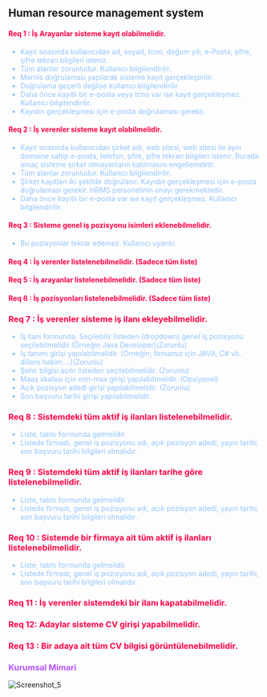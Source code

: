 ## Human resource management system

#### <span style="color:#FF0048FF;">Req 1 : İş Arayanlar sisteme kayıt olabilmelidir.</span>

<ul style="color: #92c3ff">
    <li>Kayıt sırasında kullanıcıdan ad, soyad, tcno, doğum yılı, e-Posta, şifre, şifre tekrarı bilgileri istenir.</li>
    <li>Tüm alanlar zorunludur. Kullanıcı bilgilendirilir.</li>
    <li>Mernis doğrulaması yapılarak sisteme kayıt gerçekleştirilir.</li>
    <li>Doğrulama geçerli değilse kullanıcı bilgilendirilir.</li>
    <li>Daha önce kayıtlı bir e-posta veya tcno var ise kayıt gerçekleşmez. Kullanıcı bilgilendirilir.</li>
    <li>Kayıdın gerçekleşmesi için e-posta doğrulaması gerekir.</li>
</ul>

#### <span style="color:#FF0048FF;">Req 2 : İş verenler sisteme kayıt olabilmelidir.</span>

<ul style="color: #92c3ff">
    <li>Kayıt sırasında kullanıcıdan şirket adı, web sitesi, web sitesi ile aynı domaine sahip e-posta, telefon, şifre, şifre tekrarı bilgileri istenir. Burada amaç sisteme şirket olmayanların katılmasını engellemektir.</li>
    <li>Tüm alanlar zorunludur. Kullanıcı bilgilendirilir.</li>
    <li>Şirket kayıtları iki şekilde doğrulanır. Kayıdın gerçekleşmesi için e-posta doğrulaması gerekir. HRMS personelinin onayı gerekmektedir.</li>
    <li>Daha önce kayıtlı bir e-posta var ise kayıt gerçekleşmez. Kullanıcı bilgilendirilir.</li>
</ul>

#### <span style="color:#FF0048FF;">Req 3 : Sisteme genel iş pozisyonu isimleri eklenebilmelidir.</span>

<ul style="color: #92c3ff">
    <li>Bu pozisyonlar tekrar edemez. Kullanıcı uyarılır.</li>
</ul>

#### <span style="color:#FF0048FF;">Req 4 : İş verenler listelenebilmelidir. (Sadece tüm liste)</span>

#### <span style="color:#FF0048FF;">Req 5 : İş arayanlar listelenebilmelidir. (Sadece tüm liste)</span>

#### <span style="color:#FF0048FF;">Req 6 : İş pozisyonları listelenebilmelidir. (Sadece tüm liste)</span>

### <span style="color:#FF0048FF;">Req 7 : İş verenler sisteme iş ilanı ekleyebilmelidir.</span>

<ul style="color: #92c3ff">
    <li>İş ilanı formunda; Seçilebilir listeden (dropdown) genel iş pozisyonu seçilebilmelidir.(Örneğin Java Developer)(Zorunlu)</li>
    <li>İş tanımı girişi yapılabilmelidir. (Örneğin; firmamız için JAVA, C# vb. dillere hakim....)(Zorunlu)</li>
    <li>Şehir bilgisi açılır listeden seçilebilmelidir. (Zorunlu)</li>
    <li>Maaş skalası için min-max girişi yapılabilmelidir. (Opsiyonel)</li>
    <li>Açık pozisyon adedi girişi yapılabilmelidir. (Zorunlu)</li>
    <li>Son başvuru tarihi girişi yapılabilmelidir.</li>
</ul>

### <span style="color:#FF0048FF;">Req 8 : Sistemdeki tüm aktif iş ilanları listelenebilmelidir.</span>

<ul style="color: #92c3ff">
    <li>Liste, tablo formunda gelmelidir.</li>
    <li>Listede firmadı, genel iş pozisyonu adı, açık pozisyon adedi, yayın tarihi, son başvuru tarihi bilgileri olmalıdır.</li>
</ul>

### <span style="color:#FF0048FF;">Req 9 : Sistemdeki tüm aktif iş ilanları tarihe göre listelenebilmelidir.</span>

<ul style="color: #92c3ff">
    <li>Liste, tablo formunda gelmelidir.</li>
    <li>Listede firmadı, genel iş pozisyonu adı, açık pozisyon adedi, yayın tarihi, son başvuru tarihi bilgileri olmalıdır.</li>
</ul>

### <span style="color:#FF0048FF;">Req 10 : Sistemde bir firmaya ait tüm aktif iş ilanları listelenebilmelidir.</span>

<ul style="color: #92c3ff">
    <li>Liste, tablo formunda gelmelidir.</li>
    <li>Listede firmadı, genel iş pozisyonu adı, açık pozisyon adedi, yayın tarihi, son başvuru tarihi bilgileri olmalıdır.</li>
</ul>

### <span style="color:#FF0048FF;">Req 11 : İş verenler sistemdeki bir ilanı kapatabilmelidir.</span>

### <span style="color:#FF0048FF;">Req 12: Adaylar sisteme CV girişi yapabilmelidir.</span>

### <span style="color:#FF0048FF;">Req 13 : Bir adaya ait tüm CV bilgisi görüntülenebilmelidir.</span>

### <span style="color:#b453ff;">Kurumsal Mimari</span>

[comment]: <> (![mm]&#40;https://user-images.githubusercontent.com/61664693/117733028-8a49d680-b1f9-11eb-9e88-d4950a59ca08.png&#41;)
![Screenshot_5](https://user-images.githubusercontent.com/61664693/119628050-6c918980-be15-11eb-8a1c-2c35b97d406e.png)
